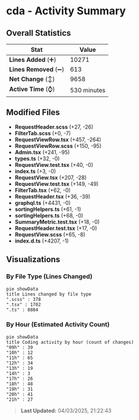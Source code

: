 # cda - Activity Summary 

## Overall Statistics

| Stat                   | Value                                                             |
| ---------------------- | ----------------------------------------------------------------- |
| **Lines Added** (➕)   | 10271                                          |
| **Lines Removed** (➖) | 613                                        |
| **Net Change** (↕)    | 9658                |
| **Active Time** (⌚)   | 530 minutes |


## Modified Files
- **RequestHeader.scss** (+27, -26)
- **FilterTab.scss** (+0, -7)
- **RequestViewRow.tsx** (+457, -264)
- **RequestViewRow.scss** (+150, -95)
- **Admin.tsx** (+241, -95)
- **types.ts** (+32, -0)
- **RequestView.test.tsx** (+40, -0)
- **index.ts** (+3, -0)
- **RequestView.tsx** (+207, -28)
- **RequestView.test.tsx** (+149, -49)
- **FilterTab.tsx** (+62, -0)
- **RequestHeader.tsx** (+36, -39)
- **graphql.ts** (+4431, -0)
- **sortingHelpers.ts** (+61, -1)
- **sortingHelpers.ts** (+68, -0)
- **SummaryMetric.test.tsx** (+18, -0)
- **RequestHeader.test.tsx** (+17, -0)
- **RequestView.scss** (+65, -8)
- **index.d.ts** (+4207, -1)

## Visualizations

### By File Type (Lines Changed)

```mermaid
pie showData
title Lines changed by file type
".scss" : 378
".tsx" : 1702
".ts" : 8804
```

### By Hour (Estimated Activity Count)

```mermaid
pie showData
title Coding activity by hour (count of changes)
"09h" : 39
"10h" : 12
"11h" : 65
"12h" : 34
"13h" : 19
"14h" : 3
"17h" : 26
"18h" : 48
"19h" : 31
"20h" : 41
"21h" : 27
```


> **Last Updated:** 04/03/2025, 21:22:43